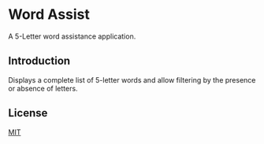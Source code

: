 # Word Assist
A 5-Letter word assistance application.

## Introduction

Displays a complete list of 5-letter words and allow filtering by the presence or absence of letters.

## License
[MIT](LICENSE)